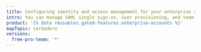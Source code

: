 ```yaml
---
title: Configuring identity and access management for your enterprise account
intro: You can manage SAML single sign-on, user provisioning, and team synchronization for your enterprise.
product: '{% data reusables.gated-features.enterprise-accounts %}'
mapTopic: verdadero
versions:
  free-pro-team: '*'
---
```


